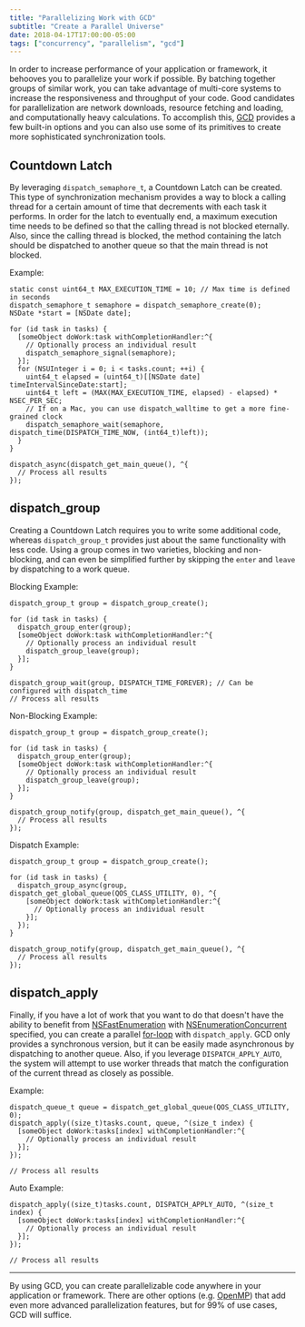 ```yaml
---
title: "Parallelizing Work with GCD"
subtitle: "Create a Parallel Universe"
date: 2018-04-17T17:00:00-05:00
tags: ["concurrency", "parallelism", "gcd"]
---
```


In order to increase performance of your application or framework, it behooves you to parallelize your work if possible. By batching together groups of similar work, you can take advantage of multi-core systems to increase the responsiveness and throughput of your code. Good candidates for parallelization are network downloads, resource fetching and loading, and computationally heavy calculations. To accomplish this, [GCD](https://developer.apple.com/documentation/dispatch?language=objc) provides a few built-in options and you can also use some of its primitives to create more sophisticated synchronization tools.

## Countdown Latch
By leveraging `dispatch_semaphore_t`, a Countdown Latch can be created. This type of synchronization mechanism provides a way to block a calling thread for a certain amount of time that decrements with each task it performs. In order for the latch to eventually end, a maximum execution time needs to be defined so that the calling thread is not blocked eternally. Also, since the calling thread is blocked, the method containing the latch should be dispatched to another queue so that the main thread is not blocked.

Example:
```obj-c
static const uint64_t MAX_EXECUTION_TIME = 10; // Max time is defined in seconds
dispatch_semaphore_t semaphore = dispatch_semaphore_create(0);
NSDate *start = [NSDate date];

for (id task in tasks) {
  [someObject doWork:task withCompletionHandler:^{
    // Optionally process an individual result
    dispatch_semaphore_signal(semaphore);
  }];
  for (NSUInteger i = 0; i < tasks.count; ++i) {
    uint64_t elapsed = (uint64_t)[[NSDate date] timeIntervalSinceDate:start];
    uint64_t left = (MAX(MAX_EXECUTION_TIME, elapsed) - elapsed) * NSEC_PER_SEC;
    // If on a Mac, you can use dispatch_walltime to get a more fine-grained clock
    dispatch_semaphore_wait(semaphore, dispatch_time(DISPATCH_TIME_NOW, (int64_t)left));
  }
}

dispatch_async(dispatch_get_main_queue(), ^{
  // Process all results
});
```

## dispatch_group
Creating a Countdown Latch requires you to write some additional code, whereas `dispatch_group_t` provides just about the same functionality with less code. Using a group comes in two varieties, blocking and non-blocking, and can even be simplified further by skipping the `enter` and `leave` by dispatching to a work queue.

Blocking Example:
```obj-c
dispatch_group_t group = dispatch_group_create();

for (id task in tasks) {
  dispatch_group_enter(group);
  [someObject doWork:task withCompletionHandler:^{
    // Optionally process an individual result
    dispatch_group_leave(group);
  }];
}
    
dispatch_group_wait(group, DISPATCH_TIME_FOREVER); // Can be configured with dispatch_time
// Process all results
```

Non-Blocking Example:
```obj-c
dispatch_group_t group = dispatch_group_create();

for (id task in tasks) {
  dispatch_group_enter(group);
  [someObject doWork:task withCompletionHandler:^{
    // Optionally process an individual result
    dispatch_group_leave(group);
  }];
}
    
dispatch_group_notify(group, dispatch_get_main_queue(), ^{
  // Process all results
});
```

Dispatch Example:
```obj-c
dispatch_group_t group = dispatch_group_create();

for (id task in tasks) {
  dispatch_group_async(group, dispatch_get_global_queue(QOS_CLASS_UTILITY, 0), ^{
    [someObject doWork:task withCompletionHandler:^{
      // Optionally process an individual result
    }];
  });
}
    
dispatch_group_notify(group, dispatch_get_main_queue(), ^{
  // Process all results
});
```

## dispatch_apply
Finally, if you have a lot of work that you want to do that doesn't have the ability to benefit from [NSFastEnumeration](https://developer.apple.com/documentation/foundation/nsfastenumeration?language=objc) with [NSEnumerationConcurrent](https://developer.apple.com/documentation/foundation/nsenumerationoptions/nsenumerationconcurrent?language=objc) specified, you can create a parallel [for-loop](https://en.wikipedia.org/wiki/For_loop) with `dispatch_apply`. GCD only provides a synchronous version, but it can be easily made asynchronous by dispatching to another queue. Also, if you leverage `DISPATCH_APPLY_AUTO`, the system will attempt to use worker threads that match the configuration of the current thread as closely as possible.

Example:
```obj-c
dispatch_queue_t queue = dispatch_get_global_queue(QOS_CLASS_UTILITY, 0);
dispatch_apply((size_t)tasks.count, queue, ^(size_t index) {
  [someObject doWork:tasks[index] withCompletionHandler:^{
    // Optionally process an individual result
  }];
});
    
// Process all results
```

Auto Example:
```obj-c
dispatch_apply((size_t)tasks.count, DISPATCH_APPLY_AUTO, ^(size_t index) {
  [someObject doWork:tasks[index] withCompletionHandler:^{
    // Optionally process an individual result
  }];
});

// Process all results    
```

---

By using GCD, you can create parallelizable code anywhere in your application or framework. There are other options (e.g. [OpenMP](http://www.openmp.org/)) that add even more advanced parallelization features, but for 99% of use cases, GCD will suffice.
